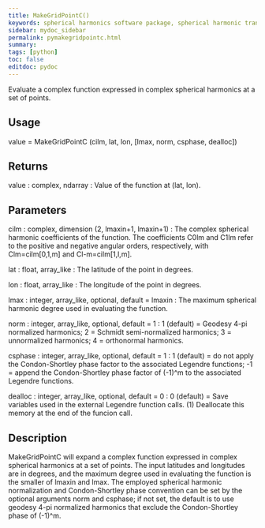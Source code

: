```yaml
---
title: MakeGridPointC()
keywords: spherical harmonics software package, spherical harmonic transform, legendre functions, multitaper spectral analysis, Python, gravity, magnetic field
sidebar: mydoc_sidebar
permalink: pymakegridpointc.html
summary:
tags: [python]
toc: false
editdoc: pydoc
---
```


Evaluate a complex function expressed in complex spherical harmonics at a set of points.

## Usage

value = MakeGridPointC (cilm, lat, lon, [lmax, norm, csphase, dealloc])

## Returns

value : complex, ndarray
:   Value of the function at (lat, lon).

## Parameters

cilm : complex, dimension (2, lmaxin+1, lmaxin+1)
:   The complex spherical harmonic coefficients of the function. The coefficients C0lm and C1lm refer to the positive and negative angular orders, respectively, with Clm=cilm[0,1,m] and Cl-m=cilm[1,l,m].

lat : float, array_like
:   The latitude of the point in degrees.

lon : float, array_like
:   The longitude of the point in degrees.

lmax : integer, array_like, optional, default = lmaxin
:   The maximum spherical harmonic degree used in evaluating the function.

norm : integer, array_like, optional, default = 1
:   1 (default) = Geodesy 4-pi normalized harmonics; 2 = Schmidt semi-normalized harmonics; 3 = unnormalized harmonics; 4 = orthonormal harmonics.

csphase : integer, array_like, optional, default = 1
:   1 (default) = do not apply the Condon-Shortley phase factor to the associated Legendre functions; -1 = append the Condon-Shortley phase factor of (-1)^m to the associated Legendre functions.

dealloc : integer, array_like, optional, default = 0
:   0 (default) = Save variables used in the external Legendre function calls. (1) Deallocate this memory at the end of the funcion call.

## Description

MakeGridPointC will expand a complex function expressed in complex spherical harmonics at a set of points. The input latitudes and longitudes are in degrees, and the maximum degree used in evaluating the function is the smaller of lmaxin and lmax. The employed spherical harmonic normalization and Condon-Shortley phase convention can be set by the optional arguments norm and csphase; if not set, the default is to use geodesy 4-pi normalized harmonics that exclude the Condon-Shortley phase of (-1)^m.
